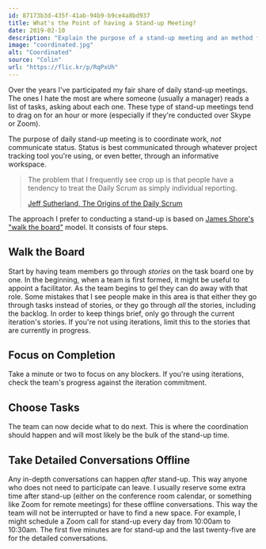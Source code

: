 ```yaml
---
id: 87173b3d-435f-41ab-94b9-b9ce4a8bd937
title: What's the Point of having a Stand-up Meeting?
date: 2019-02-10
description: "Explain the purpose of a stand-up meeting and an method for conducting them."
image: "coordinated.jpg"
alt: "Coordinated"
source: "Colin"
url: "https://flic.kr/p/RqPxUh"
---
```

Over the years I've participated my fair share of daily stand-up meetings. The ones I hate the most are where someone (usually a manager) reads a list of tasks, asking about each one. These type of stand-up meetings tend to drag on for an hour or more (especially if they're conducted over Skype or Zoom). 

The purpose of daily stand-up meeting is to coordinate work, _not_ communicate status. Status is best communicated through whatever project tracking tool you're using, or even better, through an informative workspace.

<blockquote class="blockquote m-lg-5 py-3 ps-4 px-lg-5">
    <p class="mb-2">The problem that I frequently see crop up is that people have a tendency to treat the Daily Scrum as simply individual reporting.</p>
    <footer class="blockquote-footer mt-0"><a href="https://www.scruminc.com/origins-daily-scrum/">Jeff Sutherland, The Origins of the Daily Scrum</a></footer>
</blockquote>

The approach I prefer to conducting a stand-up is based on [James Shore's "walk the board"](https://www.jamesshore.com/v2/books/aoad2/stand-up_meetings) model. It consists of four steps.

## Walk the Board
Start by having team members go through _stories_ on the task board one by one.  In the beginning, when a team is first formed, it might be useful to appoint a facilitator. As the team begins to gel they can do away with that role. Some mistakes that I see people make in this area is that either they go through tasks instead of stories, or they go through _all_ the stories, including the backlog. In order to keep things brief, only go through the current iteration's stories. If you're not using iterations, limit this to the stories that are currently in progress.

## Focus on Completion
Take a minute or two to focus on any blockers. If you're using iterations, check the team's progress against the iteration commitment.

## Choose Tasks
The team can now decide what to do next. This is where the coordination should happen and will most likely be the bulk of the stand-up time.

## Take Detailed Conversations Offline
Any in-depth conversations can happen _after_ stand-up. This way anyone who does not need to participate can leave. I usually reserve some extra time after stand-up (either on the conference room calendar, or something like Zoom for remote meetings) for these offline conversations. This way the team will not be interrupted or have to find a new space. For example, I might schedule a Zoom call for stand-up every day from 10:00am to 10:30am. The first five minutes are for stand-up and the last twenty-five are for the detailed conversations.
